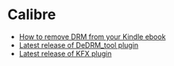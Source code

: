 # Calibre

- [How to remove DRM from your Kindle ebook](https://www.geoffstratton.com/remove-drm-amazon-kindle-books)
- [Latest release of DeDRM_tool plugin](https://github.com/apprenticeharper/DeDRM_tools/releases)
- [Latest release of KFX plugin](https://www.mobileread.com/forums/showthread.php?t=291290)
